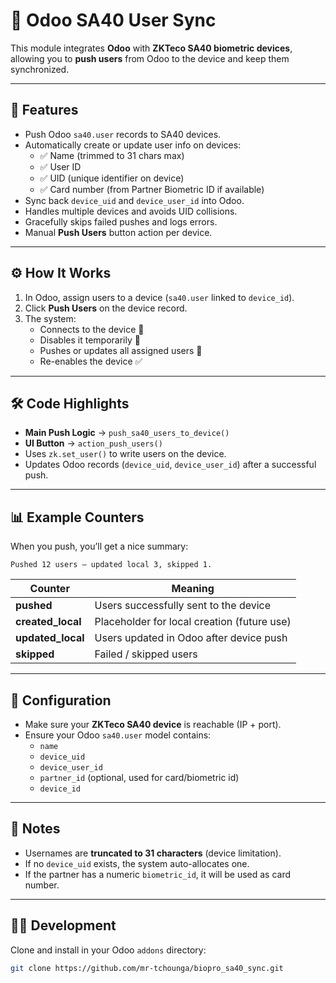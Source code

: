 # 🔐 Odoo SA40 User Sync

This module integrates **Odoo** with **ZKTeco SA40 biometric devices**, allowing you to **push users** from Odoo to the device and keep them synchronized.

---

## 🚀 Features

- Push Odoo `sa40.user` records to SA40 devices.  
- Automatically create or update user info on devices:
  - ✅ Name (trimmed to 31 chars max)
  - ✅ User ID
  - ✅ UID (unique identifier on device)
  - ✅ Card number (from Partner Biometric ID if available)  
- Sync back `device_uid` and `device_user_id` into Odoo.  
- Handles multiple devices and avoids UID collisions.  
- Gracefully skips failed pushes and logs errors.  
- Manual **Push Users** button action per device.  

---

## ⚙️ How It Works

1. In Odoo, assign users to a device (`sa40.user` linked to `device_id`).  
2. Click **Push Users** on the device record.  
3. The system:
   - Connects to the device 🔌  
   - Disables it temporarily 📴  
   - Pushes or updates all assigned users 👥  
   - Re-enables the device ✅  

---

## 🛠️ Code Highlights

- **Main Push Logic** → `push_sa40_users_to_device()`  
- **UI Button** → `action_push_users()`  
- Uses `zk.set_user()` to write users on the device.  
- Updates Odoo records (`device_uid`, `device_user_id`) after a successful push.  

---

## 📊 Example Counters

When you push, you’ll get a nice summary:

```
Pushed 12 users — updated local 3, skipped 1.
```


| Counter        | Meaning                                      |
|----------------|----------------------------------------------|
| **pushed**     | Users successfully sent to the device        |
| **created_local** | Placeholder for local creation (future use) |
| **updated_local** | Users updated in Odoo after device push     |
| **skipped**    | Failed / skipped users                       |

---

## 🔧 Configuration

- Make sure your **ZKTeco SA40 device** is reachable (IP + port).  
- Ensure your Odoo `sa40.user` model contains:  
  - `name`  
  - `device_uid`  
  - `device_user_id`  
  - `partner_id` (optional, used for card/biometric id)  
  - `device_id`  

---

## 📌 Notes

- Usernames are **truncated to 31 characters** (device limitation).  
- If no `device_uid` exists, the system auto-allocates one.  
- If the partner has a numeric `biometric_id`, it will be used as card number.  

---

## 🧑‍💻 Development

Clone and install in your Odoo `addons` directory:

```bash
git clone https://github.com/mr-tchounga/biopro_sa40_sync.git

